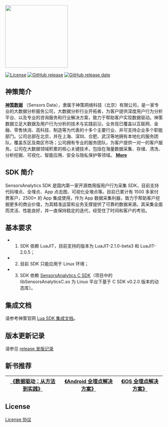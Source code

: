 <img src="https://ow-file.sensorsdata.cn/www/home/header/sensors_header_icon.svg" width="200" >

[![License](https://img.shields.io/github/license/sensorsdata/sa-sdk-lua.svg)](https://github.com/sensorsdata/sa-sdk-lua/blob/main/LICENSE)
[![GitHub release](https://img.shields.io/github/tag/sensorsdata/sa-sdk-lua.svg?label=release)](https://github.com/sensorsdata/sa-sdk-lua/releases)
[![GitHub release date](https://img.shields.io/github/release-date/sensorsdata/sa-sdk-lua.svg)](https://github.com/sensorsdata/sa-sdk-lua/releases)

## 神策简介

[**神策数据**](https://www.sensorsdata.cn/)
（Sensors Data），隶属于神策网络科技（北京）有限公司，是一家专业的大数据分析服务公司，大数据分析行业开拓者，为客户提供深度用户行为分析平台、以及专业的咨询服务和行业解决方案，致力于帮助客户实现数据驱动。神策数据立足大数据及用户行为分析的技术与实践前沿，业务现已覆盖以互联网、金融、零售快消、高科技、制造等为代表的十多个主要行业、并可支持企业多个职能部门。公司总部在北京，并在上海、深圳、合肥、武汉等地拥有本地化的服务团队，覆盖东区及南区市场；公司拥有专业的服务团队，为客户提供一对一的客户服务。公司在大数据领域积累的核心关键技术，包括在海量数据采集、存储、清洗、分析挖掘、可视化、智能应用、安全与隐私保护等领域。 [**More**](https://www.sensorsdata.cn/about/aboutus.html)

## SDK 简介

SensorsAnalytics SDK 是国内第一家开源商用版用户行为采集 SDK，目前支持代码埋点、全埋点、App 点击图、可视化全埋点等。目前已累计有 1500 多家付费客户，2500+ 的 App 集成使用，作为 App 数据采集利器，致力于帮助客户挖掘更多的商业价值，为其精准运营和业务支撑提供了可靠的数据来源。其采集全面而灵活、性能良好，并一直保持稳定的迭代，经受住了时间和客户的考验。

## 基本要求

* 1. SDK 依赖 LuaJIT，目前支持的版本为 LuaJIT-2.1.0-beta3 和 LuaJIT-2.0.5；
* 2. 目前 SDK 只能应用于 Linux 环境；
* 3. SDK 依赖 [SensorsAnalytics C SDK](https://github.com/sensorsdata/sa-sdk-c)（项目中的 libSensorsAnalyticsC.so 为 Linux 平台下基于 C SDK v0.2.0 版本的动态库）。

## 集成文档

请参考神策官网 [Lua SDK 集成文档](https://manual.sensorsdata.cn/sa/2.3/tech_sdk_server_lua-35094769.html)。

## 版本更新记录

请参见 [release 发版记录](https://github.com/sensorsdata/sa-sdk-lua/releases)



## 新书推荐

| [《数据驱动：从方法到实践》](https://item.jd.com/12322322.html) | [《Android 全埋点解决方案》](https://item.jd.com/12574672.html) | [《iOS 全埋点解决方案》](https://item.jd.com/12867068.html)
| ------ | ------ | ------ |

## License

[License 协议](https://github.com/sensorsdata/sa-sdk-lua/blob/main/LICENSE)
